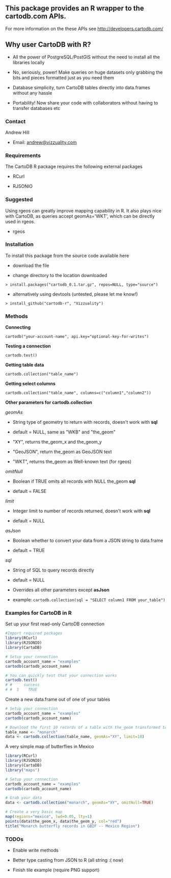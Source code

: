 ## This package provides an R wrapper to the cartodb.com APIs.

For more information on the these APIs see http://developers.cartodb.com/

## Why user CartoDB with R?

- All the power of PostgreSQL/PostGIS without the need to install all the libraries locally

- No, seriously, power! Make queries on huge datasets only grabbing the bits and pieces formatted just as you need them

- Database simplicity, turn CartoDB tables directly into data.frames without any hassle

- Portability! Now share your code with collaborators without having to transfer databases etc

### Contact

Andrew Hill

- Email: andrew@vizzuality.com
 
### Requirements

The CartoDB R package requires the following external packages

- RCurl
   
- RJSONIO
      
### Suggested

Using rgeos can greatly improve mapping capability in R. It also plays nice with CartoDB, as queries accept geomAs='WKT', which can be directly used in rgeos.

- rgeos

### Installation
       
To install this package from the source code available here

- download the file
    
- change directory to the location downloaded
            
`> install.packages("cartodb_0.1.tar.gz", repos=NULL, type="source")`

- alternatively using devtools (untested, please let me know!)

`> install_github("cartodb-r", "Vizzuality")`

### Methods

**Connecting**

`cartodb("your-account-name", api.key="optional-key-for-writes")`

**Testing a connection**

`cartodb.test()`

**Getting table data**

`cartodb.collection("table_name")`

**Getting select columns**

`cartodb.collection("table_name", columns=c("column1","column2"))`

**Other parameters for cartodb.collection**

*geomAs*

- String type of geometry to return with records, doesn't work with **sql**

- default = NULL, same as "WKB" and "the_geom"

- "XY", returns the_geom_x and the_geom_y

- "GeoJSON", return the_geom as GeoJSON text

- "WKT", returns the_geom as Well-known text (for rgeos)

*omitNull*

- Boolean if TRUE omits all records with NULL the_geom **sql**

- default = FALSE

*limit*

- Integer limit to number of records returned, doesn't work with **sql**

- default = NULL

*asJson*

- Boolean whether to convert your data from a JSON string to data.frame

- default = TRUE

*sql*

- String of SQL to query records directly

- default = NULL

- Overrides all other parameters except **asJson**

- example: `cartodb.collection(sql = "SELECT column1 FROM your_table")`

### Examples for CartoDB in R

Set up your first read-only CartoDB connection

```R
#Import required packages
library(RCurl)
library(RJSONIO)
library(CartoDB)

# Setup your connection
cartodb_account_name = "examples"
cartodb(cartodb_account_name)

# You can quickly test that your connection works
cartodb.test()
# #     success
# #  1    TRUE
```

Create a new data.frame out of one of your tables

```R
# Setup your connection
cartodb_account_name = "examples"
cartodb(cartodb_account_name)

# Download the first 10 records of a table with the_geom transformed to X,Y coordinates
table_name <- "monarch"
data <- cartodb.collection(table_name, geomAs="XY", limit=10)
```

A very simple map of butterflies in Mexico

```R
library(RCurl)
library(RJSONIO)
library(CartoDB)
library("maps")

# Setup your connection
cartodb_account_name = "examples"
cartodb(cartodb_account_name)

# Grab your data
data <- cartodb.collection("monarch", geomAs="XY", omitNull=TRUE)

# Create a very basic map
map(regions="mexico", lwd=0.05, lty=1)
points(data$the_geom_x, data$the_geom_y, col="red")
title("Monarch butterfly records in GBIF -- Mexico Region")
```

### TODOs

- Enable write methods

- Better type casting from JSON to R (all string :( now)

- Finish tile example (require PNG support)